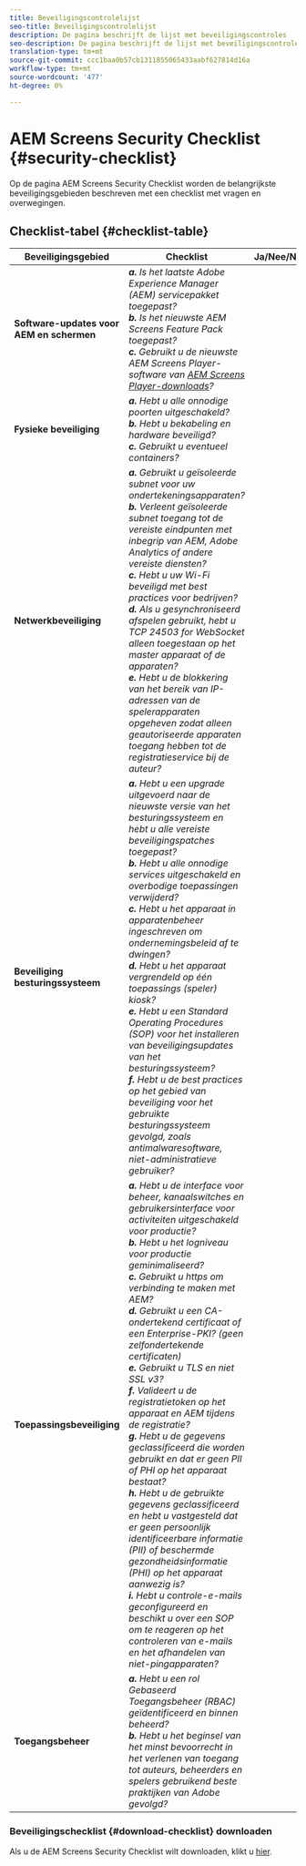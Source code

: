 ```yaml
---
title: Beveiligingscontrolelijst
seo-title: Beveiligingscontrolelijst
description: De pagina beschrijft de lijst met beveiligingscontroles
seo-description: De pagina beschrijft de lijst met beveiligingscontroles
translation-type: tm+mt
source-git-commit: ccc1baa0b57cb1311855065433aabf627814d16a
workflow-type: tm+mt
source-wordcount: '477'
ht-degree: 0%

---
```



# AEM Screens Security Checklist {#security-checklist}

Op de pagina AEM Screens Security Checklist worden de belangrijkste beveiligingsgebieden beschreven met een checklist met vragen en overwegingen.

## Checklist-tabel {#checklist-table}

| **Beveiligingsgebied** | **Checklist** | **Ja/Nee/NA** |
|---|---|---|
| **Software-updates voor AEM en schermen** | ***a.*** *Is het laatste Adobe Experience Manager (AEM) servicepakket toegepast?* <br>***b.***  *Is het nieuwste AEM Screens Feature Pack toegepast?* <br>***c.*** *Gebruikt u de nieuwste AEM Screens Player-software van  [AEM Screens Player-downloads](https://download.macromedia.com/screens/)?* |
| **Fysieke beveiliging** | ***a.*** *Hebt u alle onnodige poorten uitgeschakeld?* <br>***b.***  *Hebt u bekabeling en hardware beveiligd?* <br>***c.*** *Gebruikt u eventueel containers?* |
| **Netwerkbeveiliging** | ***a.*** *Gebruikt u geïsoleerde subnet voor uw ondertekeningsapparaten?* <br>***b.***  *Verleent geïsoleerde subnet toegang tot de vereiste eindpunten met inbegrip van AEM, Adobe Analytics of andere vereiste diensten?* <br>***c.*** *Hebt u uw Wi-Fi beveiligd met best practices voor bedrijven?* <br>***d.*** *Als u gesynchroniseerd afspelen gebruikt, hebt u TCP 24503 for WebSocket alleen toegestaan op het master apparaat of de  apparaten?* <br>***e.*** *Hebt u de blokkering van het bereik van IP-adressen van de spelerapparaten opgeheven zodat alleen geautoriseerde apparaten toegang hebben tot de registratieservice bij de auteur?* |
| **Beveiliging besturingssysteem** | ***a.*** *Hebt u een upgrade uitgevoerd naar de nieuwste versie van het besturingssysteem en hebt u alle vereiste beveiligingspatches toegepast?* <br>***b.*** *Hebt u alle onnodige services uitgeschakeld en overbodige toepassingen verwijderd?* <br>***c.*** *Hebt u het apparaat in apparatenbeheer ingeschreven om ondernemingsbeleid af te dwingen?* <br>***d.*** *Hebt u het apparaat vergrendeld op één toepassings (speler) kiosk?* <br>***e.*** *Hebt u een Standard Operating Procedures (SOP) voor het installeren van beveiligingsupdates van het besturingssysteem?*<br>***f.*** *Hebt u de best practices op het gebied van beveiliging voor het gebruikte besturingssysteem gevolgd, zoals antimalwaresoftware, niet-administratieve gebruiker?* |
| **Toepassingsbeveiliging** | ***a.*** *Hebt u de interface voor beheer, kanaalswitches en gebruikersinterface voor activiteiten uitgeschakeld voor productie?* <br>***b.*** *Hebt u het logniveau voor productie geminimaliseerd?* <br>***c.*** *Gebruikt u https om verbinding te maken met AEM?* <br>***d.*** *Gebruikt u een CA-ondertekend certificaat of een Enterprise-PKI? (geen zelfondertekende certificaten)*<br>***e.*** *Gebruikt u TLS en niet SSL v3?*<br>***f.*** *Valideert u de registratietoken op het apparaat en AEM tijdens de registratie?*<br> ***g.*** *Hebt u de gegevens geclassificeerd die worden gebruikt en dat er geen PII of PHI op het apparaat bestaat?*<br> ***h.*** *Hebt u de gebruikte gegevens geclassificeerd en hebt u vastgesteld dat er geen persoonlijk identificeerbare informatie (PII) of beschermde gezondheidsinformatie (PHI) op het apparaat aanwezig is?*<br> ***i.*** *Hebt u controle-e-mails geconfigureerd en beschikt u over een SOP om te reageren op het controleren van e-mails en het afhandelen van niet-pingapparaten?* |
| **Toegangsbeheer** | ***a.*** *Hebt u een rol Gebaseerd Toegangsbeheer (RBAC) geïdentificeerd en binnen beheerd?* <br>***b.*** *Hebt u het beginsel van het minst bevoorrecht in het verlenen van toegang tot auteurs, beheerders en spelers gebruikend beste praktijken van Adobe gevolgd?* |

### Beveiligingschecklist {#download-checklist} downloaden

Als u de AEM Screens Security Checklist wilt downloaden, klikt u [hier](/help/user-guide/assets/AEMScreens-SecurityChecklist.pdf).